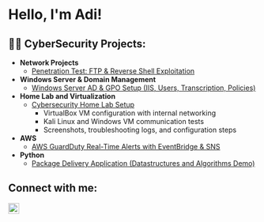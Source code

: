 <h1>Hello, I'm Adi! </h1>

<h2>👨‍💻 CyberSecurity Projects:</h2>

- <b>Network Projects</b>
  - [Penetration Test: FTP & Reverse Shell Exploitation](https://github.com/Adi-Czobel/ftp-reverse-shell-penetration)
- <b>Windows Server & Domain Management</b>
  - [Windows Server AD & GPO Setup (IIS, Users, Transcription, Policies)](https://github.com/Adi-Czobel/-Windows-Server-Domain-Management?tab=readme-ov-file) <b><i></b></i>
- <b>Home Lab and Virtualization</b>
  - [Cybersecurity Home Lab Setup](https://github.com/Adi-Czobel/Cybersecurity-Home-Lab-Setup)
    - VirtualBox VM configuration with internal networking
    - Kali Linux and Windows VM communication tests
    - Screenshots, troubleshooting logs, and configuration steps
- <b>AWS</b>
  - [AWS GuardDuty Real-Time Alerts with EventBridge & SNS](https://github.com/Adi-Czobel/AWS-Real-Time-Alerts-)
- <b>Python</b>
  - [Package Delivery Application (Datastructures and Algorithms Demo)](https://github.com/joshmadakor1/Package-Delivery-Pathfinding-Algorithm)

<h2> Connect with me:</h2>
<a href="https://www.linkedin.com/in/adiczobel" target="_blank">
  <img align="left" alt="Adi Czobel | LinkedIn" width="22px" src="https://cdn-icons-png.flaticon.com/512/174/174857.png" />
</a>


